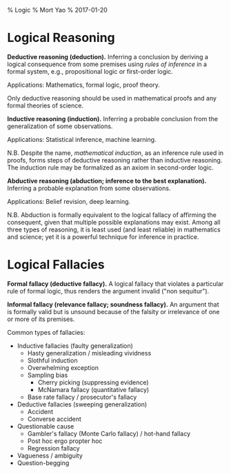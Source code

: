 % Logic
% Mort Yao
% 2017-01-20

# Logical Reasoning

**Deductive reasoning (deduction).** Inferring a conclusion by deriving a logical consequence from some premises using *rules of inference* in a formal system, e.g., propositional logic or first-order logic.

Applications: Mathematics, formal logic, proof theory.

Only deductive reasoning should be used in mathematical proofs and any formal theories of science.

**Inductive reasoning (induction).** Inferring a probable conclusion from the generalization of some observations.

Applications: Statistical inference, machine learning.

N.B. Despite the name, *mathematical induction*, as an inference rule used in proofs, forms steps of deductive reasoning rather than inductive reasoning. The induction rule may be formalized as an axiom in second-order logic.

**Abductive reasoning (abduction; inference to the best explanation).** Inferring a probable explanation from some observations.

Applications: Belief revision, deep learning.

N.B. Abduction is formally equivalent to the logical fallacy of affirming the consequent, given that multiple possible explanations may exist. Among all three types of reasoning, it is least used (and least reliable) in mathematics and science; yet it is a powerful technique for inference in practice.



# Logical Fallacies

**Formal fallacy (deductive fallacy).** A logical fallacy that violates a particular rule of formal logic, thus renders the argument invalid ("non sequitur").

**Informal fallacy (relevance fallacy; soundness fallacy).** An argument that is formally valid but is unsound because of the falsity or irrelevance of one or more of its premises.

Common types of fallacies:

* Inductive fallacies (faulty generalization)
    * Hasty generalization / misleading vividness
    * Slothful induction
    * Overwhelming exception
    * Sampling bias
        * Cherry picking (suppressing evidence)
        * McNamara fallacy (quantitative fallacy)
    * Base rate fallacy / prosecutor's fallacy
* Deductive fallacies (sweeping generalization)
    * Accident
    * Converse accident
* Questionable cause
    * Gambler's fallacy (Monte Carlo fallacy) / hot-hand fallacy
    * Post hoc ergo propter hoc
    * Regression fallacy
* Vagueness / ambiguity
* Question-begging

